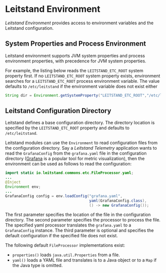# Leitstand Environment

_Leitstand Environment_ provides access to environment variables and the Leitstand configuration.


## System Properties and Process Environment
Leitstand environment supports JVM system properties and process environment properties,
with precedence for JVM system properties.

For example, the listing below reads the `LEITSTAND_ETC_ROOT` system property first.
If no `LEITSTAND_ETC_ROOT` system property exists, environment searches for a `LEITSTAND_ETC_ROOT` process environment variable. 
The value defaults to `/etc/leitstand` if the environment variable does not exist either
 
```Java
String dir = Environment.getSystemProperty("LEITSTAND_ETC_ROOT","/etc/leitstand");
```

## Leitstand Configuration Directory
Leitstand defines a base configuration directory. 
The directory location is specified by the `LEITSTAND_ETC_ROOT` property and defaults to `/etc/leitstand`. 

Leitstand modules can use the `Environment` to read configuration files from the configuration directory.
Say a _Leitstand Telemetry_ application wants to read the `GrafanaConfig` from the `grafana.yaml` file in the configuration directory ([Grafana](https://grafana.com) is a popular tool for metric visualization), then the environment can be used as follows to read the configuration:

```Java
import static io.leitstand.commons.etc.FileProcessor.yaml;
...
@Inject
Environment env;
...
GrafanaConfig config = env.loadConfig("grafana.yaml",
                                      yaml(GrafanaConfig.class),
                                      () -> new GrafanaConfig());

```

The first parameter specifies the location of the file in the configuration directory.
The second parameter specifies the processor to process the file.
The specified yaml processor translates the `grafana.yaml` to a `GrafanaConfig` instance.
The third parameter is optional and specifies the default configuration if the specified file does not exist.

The following default `FileProcessor` implementations exist:

- `properties()` loads `java.util.Properties` from a file.
- `yaml()` loads a YAML file and translates is to a Java object or to a `Map` if the Java type is omitted.

